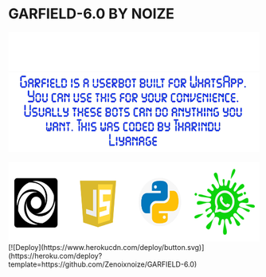 # GARFIELD-6.0 BY NOIZE
<img src="/TempCloud/PicsArt_22-04-14_22-45-34-675.png">

<br>
  <html>
 <center> <img src="/TempCloud/PicsArt_22-04-14_23-10-00-876.png"width="600" height="160"> </center>
  <br>
  <img src="/TempCloud/PicsArt_22-04-14_23-29-34-684.png"width"576.6" height="160.4">
  </html>
  <br>
[![Deploy](https://www.herokucdn.com/deploy/button.svg)](https://heroku.com/deploy?template=https://github.com/Zenoixnoize/GARFIELD-6.0)
